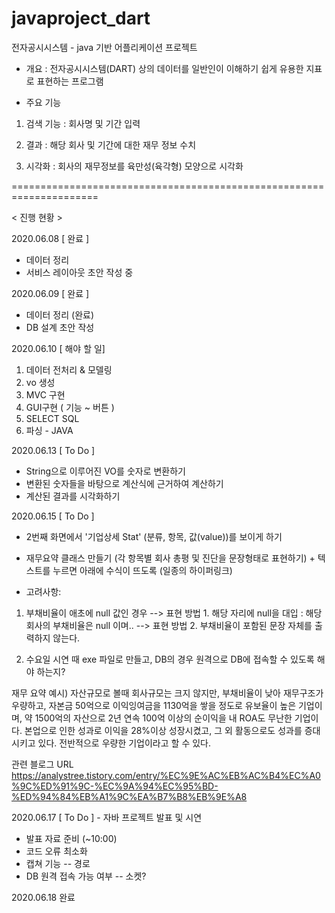 # javaproject_dart
전자공시시스템 - java 기반 어플리케이션 프로젝트

- 개요
: 전자공시시스템(DART) 상의 데이터를 일반인이 이해하기 쉽게 유용한 지표로 표현하는 프로그램

- 주요 기능
1. 검색 기능 : 회사명 및 기간 입력

2. 결과 : 해당 회사 및 기간에 대한 재무 정보 수치

3. 시각화 : 회사의 재무정보를 육만성(육각형) 모양으로 시각화


=====================================================================

< 진행 현황 >

2020.06.08 
[ 완료 ]
- 데이터 정리
- 서비스 레이아웃 초안 작성 중 

2020.06.09
[ 완료 ]
- 데이터 정리 (완료)
- DB 설계 초안 작성

2020.06.10 
[ 해야 할 일]  
1. 데이터 전처리 & 모델링
2. vo 생성
3. MVC 구현
4. GUI구현 ( 기능 ~ 버튼 )
5. SELECT SQL 
6. 파싱 - JAVA 

2020.06.13
[ To Do ]
- String으로 이루어진 VO를 숫자로 변환하기
- 변환된 숫자들을 바탕으로 계산식에 근거하여 계산하기
- 계산된 결과를 시각화하기


2020.06.15 [ To Do ]
- 2번째 화면에서 '기업상세 Stat' (분류, 항목, 값(value))를 보이게 하기
- 재무요약 클래스 만들기 (각 항목별 회사 총평 및 진단을 문장형태로 표현하기) + 텍스트를 누르면 아래에 수식이 뜨도록 (일종의 하이퍼링크)

- 고려사항: 
1) 부채비율이 애초에 null 값인 경우
--> 표현 방법 1. 해당 자리에 null을 대입 : 해당 회사의 부채비율은 null 이며..
--> 표현 방법 2. 부채비율이 포함된 문장 자체를 출력하지 않는다. 

2) 수요일 시연 때 exe 파일로 만들고, DB의 경우 원격으로 DB에 접속할 수 있도록 해야 하는지?

재무 요약 예시)
자산규모로 볼때 회사규모는 크지 않지만, 부채비율이 낮아 재무구조가 우량하고, 자본금 50억으로 이익잉여금을 1130억을 쌓을 정도로 유보율이 높은 기업이며, 약 1500억의 자산으로 2년 연속 100억 이상의 순이익을 내 ROA도 무난한 기업이다. 본업으로 인한 성과로 이익을 28%이상 성장시켰고, 그 외 활동으로도 성과를 증대시키고 있다. 전반적으로 우량한 기업이라고 할 수 있다.

관련 블로그 URL
https://analystree.tistory.com/entry/%EC%9E%AC%EB%AC%B4%EC%A0%9C%ED%91%9C-%EC%9A%94%EC%95%BD-%ED%94%84%EB%A1%9C%EA%B7%B8%EB%9E%A8


2020.06.17 [ To Do ] - 자바 프로젝트 발표 및 시연

- 발표 자료 준비 (~10:00)
- 코드 오류 최소화 
- 캡쳐 기능 -- 경로
- DB 원격 접속 가능 여부 -- 소켓?


2020.06.18
완료 
